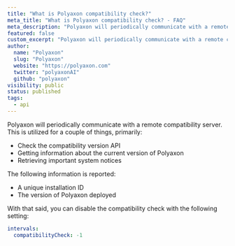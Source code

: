 ```yaml
---
title: "What is Polyaxon compatibility check?"
meta_title: "What is Polyaxon compatibility check? - FAQ"
meta_description: "Polyaxon will periodically communicate with a remote compatibility server to check compatibility version."
featured: false
custom_excerpt: "Polyaxon will periodically communicate with a remote compatibility server to check compatibility version."
author:
  name: "Polyaxon"
  slug: "Polyaxon"
  website: "https://polyaxon.com"
  twitter: "polyaxonAI"
  github: "polyaxon"
visibility: public
status: published
tags:
  - api
---
```


Polyaxon will periodically communicate with a remote compatibility server.
This is utilized for a couple of things, primarily:

 * Check the compatibility version API
 * Getting information about the current version of Polyaxon
 * Retrieving important system notices

The following information is reported:

 * A unique installation ID
 * The version of Polyaxon deployed

With that said, you can disable the compatibility check with the following setting:

```yaml
intervals:
  compatibilityCheck: -1
```
